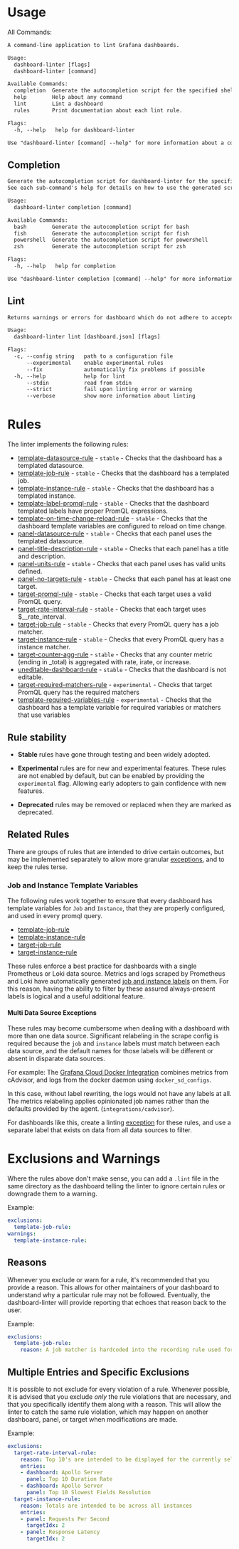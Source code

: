 # Usage
All Commands:

[embedmd]:# (_intermediate/help.txt)

```txt
A command-line application to lint Grafana dashboards.

Usage:
  dashboard-linter [flags]
  dashboard-linter [command]

Available Commands:
  completion  Generate the autocompletion script for the specified shell
  help        Help about any command
  lint        Lint a dashboard
  rules       Print documentation about each lint rule.

Flags:
  -h, --help   help for dashboard-linter

Use "dashboard-linter [command] --help" for more information about a command.
```

## Completion

[embedmd]:# (_intermediate/completion.txt)

```txt
Generate the autocompletion script for dashboard-linter for the specified shell.
See each sub-command's help for details on how to use the generated script.

Usage:
  dashboard-linter completion [command]

Available Commands:
  bash        Generate the autocompletion script for bash
  fish        Generate the autocompletion script for fish
  powershell  Generate the autocompletion script for powershell
  zsh         Generate the autocompletion script for zsh

Flags:
  -h, --help   help for completion

Use "dashboard-linter completion [command] --help" for more information about a command.
```

## Lint

[embedmd]:# (_intermediate/lint.txt)

```txt
Returns warnings or errors for dashboard which do not adhere to accepted standards

Usage:
  dashboard-linter lint [dashboard.json] [flags]

Flags:
  -c, --config string   path to a configuration file
      --experimental    enable experimental rules
      --fix             automatically fix problems if possible
  -h, --help            help for lint
      --stdin           read from stdin
      --strict          fail upon linting error or warning
      --verbose         show more information about linting
```

# Rules

The linter implements the following rules:

* [template-datasource-rule](./rules/template-datasource-rule) - ``stable`` - Checks that the dashboard has a templated datasource.
* [template-job-rule](./rules/template-job-rule) - `stable` - Checks that the dashboard has a templated job.
* [template-instance-rule](./rules/template-instance-rule) - `stable` - Checks that the dashboard has a templated instance.
* [template-label-promql-rule](./rules/template-label-promql-rule) - `stable` - Checks that the dashboard templated labels have proper PromQL expressions.
* [template-on-time-change-reload-rule](./rules/template-on-time-change-reload-rule) - `stable` - Checks that the dashboard template variables are configured to reload on time change.
* [panel-datasource-rule](./rules/panel-datasource-rule) - `stable` - Checks that each panel uses the templated datasource.
* [panel-title-description-rule](./rules/panel-title-description-rule) - `stable` - Checks that each panel has a title and description.
* [panel-units-rule](./rules/panel-units-rule) - `stable` - Checks that each panel uses has valid units defined.
* [panel-no-targets-rule](./rules/panel-no-targets-rule) - `stable` - Checks that each panel has at least one target.
* [target-promql-rule](./rules/target-promql-rule) - `stable` - Checks that each target uses a valid PromQL query.
* [target-rate-interval-rule](./rules/target-rate-interval-rule) - `stable` - Checks that each target uses $__rate_interval.
* [target-job-rule](./rules/target-job-rule) - `stable` - Checks that every PromQL query has a job matcher.
* [target-instance-rule](./rules/target-instance-rule) - `stable` - Checks that every PromQL query has a instance matcher.
* [target-counter-agg-rule](./rules/target-counter-agg-rule) - `stable` - Checks that any counter metric (ending in _total) is aggregated with rate, irate, or increase.
* [uneditable-dashboard-rule](./rules/uneditable-dashboard-rule) - `stable` - Checks that the dashboard is not editable.
* [target-required-matchers-rule](./rules/target-required-matchers-rule) - `experimental` - Checks that target PromQL query has the required matchers
* [template-required-variables-rule](./rules/template-required-variables-rule) - `experimental` - Checks that the dashboard has a template variable for required variables or matchers that use variables

## Rule stability
- **Stable** rules have gone through testing and been widely adopted.

- **Experimental** rules are for new and experimental features.
  These rules are not enabled by default, but can be enabled by providing the `experimental` flag.
  Allowing early adopters to gain confidence with new features.

- **Deprecated** rules may be removed or replaced when they are marked as deprecated.

## Related Rules

There are groups of rules that are intended to drive certain outcomes, but may be implemented separately to allow more granular [exceptions](#exclusions-and-warnings), and to keep the rules terse.

### Job and Instance Template Variables

The following rules work together to ensure that every dashboard has template variables for `Job` and `Instance`, that they are properly configured, and used in every promql query.

* [template-job-rule](./rules/template-job-rule.md)
* [template-instance-rule](./rules/template-instance-rule.md)
* [target-job-rule](./rules/target-job-rule.md)
* [target-instance-rule](./rules/target-instance-rule.md)

These rules enforce a best practice for dashboards with a single Prometheus or Loki data source. Metrics and logs scraped by Prometheus and Loki have automatically generated [job and instance labels](https://prometheus.io/docs/concepts/jobs_instances/) on them. For this reason, having the ability to filter by these assured always-present labels is logical and a useful additional feature.

#### Multi Data Source Exceptions

These rules may become cumbersome when dealing with a dashboard with more than one data source. Significant relabeling in the scrape config is required because the `job` and `instance` labels must match between each data source, and the default names for those labels will be different or absent in disparate data sources.

For example:
The [Grafana Cloud Docker Integration](https://grafana.com/docs/grafana-cloud/data-configuration/integrations/integration-reference/integration-docker/#post-install-configuration-for-the-docker-integration) combines metrics from cAdvisor, and logs from the docker daemon using `docker_sd_configs`.

In this case, without label rewriting, the logs would not have any labels at all. The metrics relabeling applies opinionated job names rather than the defaults provided by the agent. (`integrations/cadvisor`).

For dashboards like this, create a linting [exception](#exclusions-and-warnings) for these rules, and use a separate label that exists on data from all data sources to filter.

# Exclusions and Warnings

Where the rules above don't make sense, you can add a `.lint` file in the same directory as the dashboard telling the linter to ignore certain rules or downgrade them to a warning.

Example:

```yaml
exclusions:
  template-job-rule:
warnings:
  template-instance-rule:
```

## Reasons

Whenever you exclude or warn for a rule, it's recommended that you provide a reason. This allows for other maintainers of your dashboard to understand why a particular rule may not be followed. Eventually, the dashboard-linter will provide reporting that echoes that reason back to the user.

Example:

```yaml
exclusions:
  template-job-rule:
    reason: A job matcher is hardcoded into the recording rule used for all queries on these dashboards.
```

## Multiple Entries and Specific Exclusions

It is possible to not exclude for every violation of a rule. Whenever possible, it is advised that you exclude *only* the rule violations that are necessary, and that you specifically identify them along with a reason. This will allow the linter to catch the same rule violation, which may happen on another dashboard, panel, or target when modifications are made.

Example:

```yaml
exclusions:
  target-rate-interval-rule:
    reason: Top 10's are intended to be displayed for the currently selected range.
    entries:
    - dashboard: Apollo Server
      panel: Top 10 Duration Rate
    - dashboard: Apollo Server
      panel: Top 10 Slowest Fields Resolution
  target-instance-rule:
    reason: Totals are intended to be across all instances
    entries:
    - panel: Requests Per Second
      targetIdx: 2
    - panel: Response Latency
      targetIdx: 2
```
